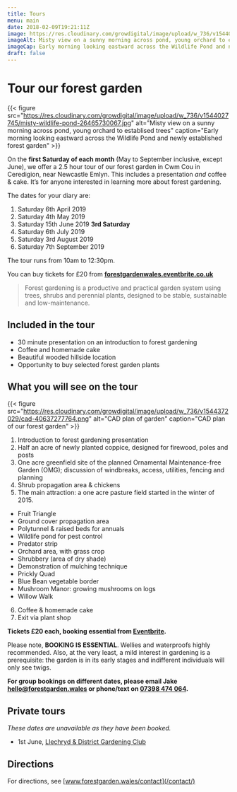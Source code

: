 ```yaml
---
title: Tours
menu: main
date: 2018-02-09T19:21:11Z
image: https://res.cloudinary.com/growdigital/image/upload/w_736/v1544027745/misty-wildlife-pond-26465730067.jpg
imageAlt: Misty view on a sunny morning across pond, young orchard to establised trees
imageCap: Early morning looking eastward across the Wildlife Pond and newly established forest garden
draft: false
---
```


# Tour our forest garden

{{< figure src="https://res.cloudinary.com/growdigital/image/upload/w_736/v1544027745/misty-wildlife-pond-26465730067.jpg" alt="Misty view on a sunny morning across pond, young orchard to establised trees" caption="Early morning looking eastward across the Wildlife Pond and newly established forest garden" >}}

On the **first Saturday of each month** (May to September inclusive, except June), we offer a 2.5 hour tour of our forest garden in Cwm Cou in Ceredigion, near Newcastle Emlyn. This includes a presentation _and_ coffee & cake. It’s for anyone interested in learning more about forest gardening.

The dates for your diary are:

1. Saturday 6th April 2019 
2. Saturday 4th May 2019
3. Saturday 15th June 2019 **3rd Saturday**
4. Saturday 6th July 2019
5. Saturday 3rd August 2019
6. Saturday 7th September 2019

The tour runs from 10am to 12:30pm.

You can buy tickets for £20 from **[forestgardenwales.eventbrite.co.uk](https://forestgardenwales.eventbrite.co.uk)**

> Forest gardening is a productive and practical garden system using trees, shrubs and perennial plants, designed to be stable, sustainable and low-maintenance.

## Included in the tour

* 30 minute presentation on an introduction to forest gardening
* Coffee and homemade cake
* Beautiful wooded hillside location
* Opportunity to buy selected forest garden plants

## What you will see on the tour

{{< figure src="https://res.cloudinary.com/growdigital/image/upload/w_736/v1544372029/cad-40637277764.png" alt="CAD plan of garden" caption="CAD plan of our forest garden" >}}

1. Introduction to forest gardening presentation
2. Half an acre of newly planted coppice, designed for firewood, poles and posts
3. One acre greenfield site of the planned Ornamental Maintenance-free Garden (OMG); discussion of windbreaks, access, utilities, fencing and planning
4. Shrub propagation area & chickens
5. The main attraction: a one acre pasture field started in the winter of 2015. 
  * Fruit Triangle
  * Ground cover propagation area
  * Polytunnel & raised beds for annuals
  * Wildlife pond for pest control
  * Predator strip
  * Orchard area, with grass crop
  * Shrubbery (area of dry shade)
  * Demonstration of mulching technique
  * Prickly Quad
  * Blue Bean vegetable border
  * Mushroom Manor: growing mushrooms on logs
  * Willow Walk
6. Coffee & homemade cake
7. Exit via plant shop

**Tickets £20 each, booking essential from [Eventbrite](https://forestgardenwales.eventbrite.co.uk).**

Please note, **BOOKING IS ESSENTIAL**. Wellies and waterproofs highly recommended. Also, at the very least, a mild interest in gardening is a prerequisite: the garden is in its early stages and indifferent individuals will only see twigs.

**For group bookings on different dates, please email Jake [hello@forestgarden.wales](mailto:hello@forestgarden.wales) or phone/text on [07398&nbsp;474&nbsp;064](tel:+447398474064).**

## Private tours

_These dates are unavailable as they have been booked._

* 1st June, [Llechryd & District Gardening Club](https://www.facebook.com/LlechrydDGC/)

## Directions

For directions, see [www.forestgarden.wales/contact](/contact/)
